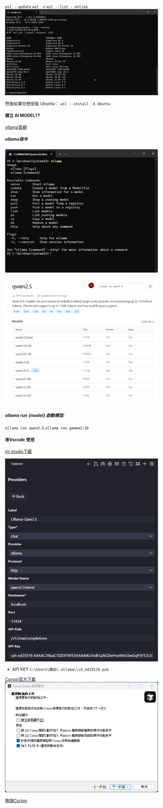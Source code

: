 <!-- markdownlint-disable -->
`wsl --update`
`wsl -v`
`wsl --list --online`
![20250529093747](https://raw.githubusercontent.com/qkauia-guy/pic/main/20250529093747.png)

然後如果你想安裝 Ubuntu：
`wsl --install -d Ubuntu`

#### 建立 AI MODEL??
[ollama官網](https://ollama.com/download)

##### ollama指令
![20250529100729](https://raw.githubusercontent.com/qkauia-guy/pic/main/20250529100729.png)

![20250529101044](https://raw.githubusercontent.com/qkauia-guy/pic/main/20250529101044.png)

##### ollama run {model} 啟動模型:

`ollama run qwen2.5`
`ollama run gemma2:2b`

#### 串Vscode 使用

[im studio下載](https://lmstudio.ai/)

<!-- http://127.0.0.1:11434/v1/chat/completions -->
![20250529111828](https://raw.githubusercontent.com/qkauia-guy/pic/main/20250529111828.png)
- API KEY
`C:\Users\職前\.ollama\\id_ed25519.pub`

[Cursor官方下載](https://www.cursor.com/cn)
![20250529133141](https://raw.githubusercontent.com/qkauia-guy/pic/main/20250529133141.png)

[無限Cursor](https://github.com/yuaotian/go-cursor-help/blob/master/README_CN.md)
